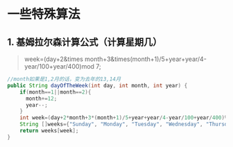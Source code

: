 # 一些特殊算法

## 1. 基姆拉尔森计算公式（计算星期几）
> week=(day+2&times month+3&times(month+1)/5+year+year/4-year/100+year/400)mod 7;
```java
//month如果是1,2月的话，变为去年的13,14月
public String dayOfTheWeek(int day, int month, int year) {
    if(month==1||month==2){
      month+=12;
      year--;
    }
    int week=(day+2*month+3*(month+1)/5+year+year/4-year/100+year/400)%7;
    String []weeks={"Sunday", "Monday", "Tuesday", "Wednesday", "Thursday", "Friday", "Saturday"};
    return weeks[week];
}

```
